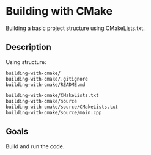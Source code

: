 # Building with CMake

Building a basic project structure using CMakeLists.txt.

## Description

Using structure:

```txt
building-with-cmake/
building-with-cmake/.gitignore
building-with-cmake/README.md

building-with-cmake/CMakeLists.txt
building-with-cmake/source
building-with-cmake/source/CMakeLists.txt
building-with-cmake/source/main.cpp
```

## Goals

Build and run the code.
